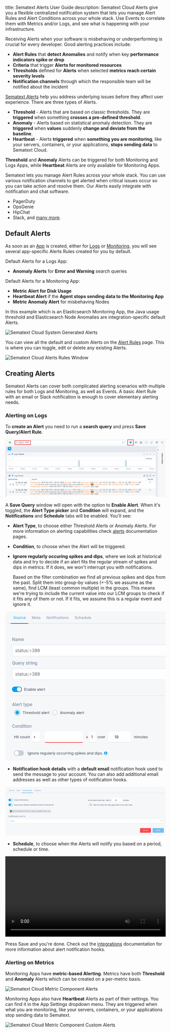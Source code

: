 title: Sematext Alerts User Guide
description: Sematext Cloud Alerts give you a flexible centralized notification system that lets you manage Alert Rules and Alert Conditions across your whole stack. Use Events to correlate them with Metrics and/or Logs, and see what is happening with your infrastructure.  

Receiving Alerts when your software is misbehaving or underperforming is crucial for every developer. Good alerting practices include:

- **Alert Rules** that **detect Anomalies** and notify when key **performance indicators spike or drop**
- **Criteria** that trigger **Alerts for monitored resources**
- **Thresholds** defined for **Alerts** when selected **metrics reach certain severity levels**
- **Notification channels** through which the responsible team will be notified about the incident

[Sematext Alerts](../alerts) help you address underlying issues before they affect user experience. There are three types of Alerts. 

- **Threshold** - Alerts that are based on classic thresholds. They are **triggered** when something **crosses a pre-defined threshold**.
- **Anomaly** - Alerts based on statistical anomaly detection. They are **triggered** when **values** suddenly **change and deviate from the baseline**. 
- **Heartbeat** - Alerts **triggered** when **something you are monitoring**, like your servers, containers, or your applications, **stops sending data** to Sematext Cloud. 

**Threshold** and **Anomaly** Alerts can be triggered for both Monitoring and Logs Apps, while **Heartbeat** Alerts are only available for Monitoring Apps.

Sematext lets you manage Alert Rules across your whole stack. You can use various notification channels to get alerted when critical issues occur so you can take action and resolve them. Our Alerts easily integrate with notification and chat software. 

- PagerDuty
- OpsGenie
- HipChat
- Slack, and [many more](https://sematext.com/docs/integration/). 

## Default Alerts

As soon as an [App](./app-guide) is created, either for [Logs](../logs) or [Monitoring](../monitoring), you will see several app-specific Alerts Rules created for you by default. 

Default Alerts for a Logs App:

- **Anomaly Alerts** for **Error and Warning** search queries

Default Alerts for a Monitoring App: 

- **Metric Alert for Disk Usage**
- **Heartbeat Alert** if the **Agent stops sending data to the Monitoring App**
- **Metric Anomaly Alert** for misbehaving Nodes

In this example which is an Elasticsearch Monitoring App, the Java usage threshold and Elasticsearch Node Anomalies are integration-specific default Alerts.

![Sematext Cloud System Generated Alerts](https://sematext.com/docs/images/guide/alerts-and-events/system-generated-alerts.png "Sematext Cloud System Generated Alerts")

You can view all the default and custom Alerts on the [Alert Rules](https://apps.sematext.com/ui/events/alerts/rules) page. This is where you can toggle, edit or delete any existing Alerts.

![Sematext Cloud Alerts Rules Window](https://sematext.com/docs/images/guide/alerts-and-events/alert-rules-window.png "Sematext Cloud Alerts Rules Window")

## Creating Alerts

Sematext Alerts can cover both complicated alerting scenarios with multiple rules for both Logs and Monitoring, as well as Events. A basic Alert Rule with an email or Slack notification is enough to cover elementary alerting needs.

### Alerting on Logs

To **create an Alert** you need to run a **search query** and press **Save Query/Alert Rule**. 

![Create Alert Search Query](../images/guide/alerts-and-events/create-alert-logs-search-query.png)

A **Save Query** window will open with the option to **Enable Alert**. When it's toggled, the **Alert Type picker** and **Condition** will expand, and the **Notifications** and **Schedule** tabs will be enabled. You'll see:

- **Alert Type**, to choose either Threshold Alerts or Anomaly Alerts. For more information on alerting capabilities check [alerts](https://sematext.com/docs/alerts/) documentation pages.
- **Condition**, to choose when the Alert will be triggered.
- **Ignore regularly occuring spikes and dips**, where we look at historical data and try to decide if an alert fits the regular stream of spikes and dips in metrics. If it does, we won't interrupt you with notifications. 
    
    Based on the filter combination we find all previous spikes and dips from the past. Split them into group-by values (+-5% we assume as the same), find LCM (least common multiple) in the groups. This means we're trying to include the current value into our LCM groups to check if it fits any of them or not. If it fits, we assume this is a regular event and ignore it.

![Enable Alert Notification](../images/guide/alerts-and-events/save-alert-1.png)

- **Notification hook details** with a **default email** notification hook used to send the message to your account. You can also add additional email addresses as well as other types of notification hooks.

![Set Alert Notification Hooks](../images/guide/alerts-and-events/save-alert-2.png)

- **Schedule**, to choose when the Alerts will notify you based on a period, schedule or time.

<video style="display:block; width:100%; height:auto;" controls>
  <source src="https://cdn.sematext.com/videos/alert-scheduling.mp4" type="video/mp4" />
</video>


Press Save and you're done. Check out the [integrations](https://sematext.com/docs/integration/) documentation for more information about alert notification hooks.

### Alerting on Metrics

Monitoring Apps have **metric-based Alerting**. Metrics have both **Threshold** and **Anomaly** Alerts which can be created on a per-metric basis.

![Sematext Cloud Metric Component Alerts](https://sematext.com/docs/images/guide/alerts-and-events/metric-component-alert.png "Sematext Cloud Metric Component Alerts")

Monitoring Apps also have **Heartbeat** Alerts as part of their settings. You can find it in the App Settings dropdown menu. They are triggered when what you are monitoring, like your servers, containers, or your applications stop sending data to Sematext.

![Sematext Cloud Metric Component Custom Alerts](https://sematext.com/docs/images/guide/alerts-and-events/create-heartbeat-alerts.png "Sematext Cloud Metric Component Custom Alerts")
